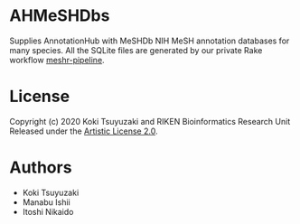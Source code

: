 # AHMeSHDbs

Supplies AnnotationHub with MeSHDb NIH MeSH annotation databases for many species. All the SQLite files are generated by our private Rake workflow [meshr-pipeline](https://github.com/rikenbit/meshr-pipeline).

# License
Copyright (c) 2020 Koki Tsuyuzaki and RIKEN Bioinformatics Research Unit Released under the [Artistic License 2.0](http://www.perlfoundation.org/artistic_license_2_0).

# Authors
- Koki Tsuyuzaki
- Manabu Ishii
- Itoshi Nikaido
